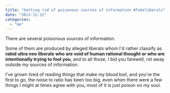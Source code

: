 ```yaml
---
title: "Getting rid of poisonous sources of information #fakeliberals"
date: "2013-12-22"
categories: 
  - "me"
---
```


There are several poisonous sources of information.

Some of them are produced by alleged liberals whom I'd rather classify as **rabid ultra neo** **liberals** **who are void of human rational thought or who are intentionally trying to fool you**, and to all those, I bid you farewell, rot away outside my sources of information.

I've grown tired of reading things that make my blood boil, and you're the first to go, the noise to ratio has been too big, even when there were a few things I might at times agree with you, most of it is just poison on my soul.
